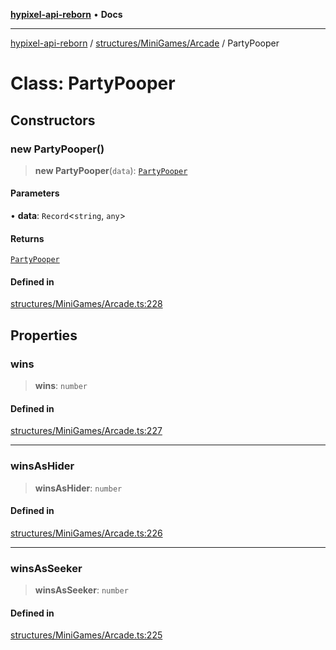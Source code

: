 [**hypixel-api-reborn**](../../../../README.md) • **Docs**

***

[hypixel-api-reborn](../../../../modules.md) / [structures/MiniGames/Arcade](../README.md) / PartyPooper

# Class: PartyPooper

## Constructors

### new PartyPooper()

> **new PartyPooper**(`data`): [`PartyPooper`](PartyPooper.md)

#### Parameters

• **data**: `Record`\<`string`, `any`\>

#### Returns

[`PartyPooper`](PartyPooper.md)

#### Defined in

[structures/MiniGames/Arcade.ts:228](https://github.com/Kathund/REBORN-docs-TEST/blob/226e7f6a62bb6bca87ef0828ac84e9098d59f860/src/structures/MiniGames/Arcade.ts#L228)

## Properties

### wins

> **wins**: `number`

#### Defined in

[structures/MiniGames/Arcade.ts:227](https://github.com/Kathund/REBORN-docs-TEST/blob/226e7f6a62bb6bca87ef0828ac84e9098d59f860/src/structures/MiniGames/Arcade.ts#L227)

***

### winsAsHider

> **winsAsHider**: `number`

#### Defined in

[structures/MiniGames/Arcade.ts:226](https://github.com/Kathund/REBORN-docs-TEST/blob/226e7f6a62bb6bca87ef0828ac84e9098d59f860/src/structures/MiniGames/Arcade.ts#L226)

***

### winsAsSeeker

> **winsAsSeeker**: `number`

#### Defined in

[structures/MiniGames/Arcade.ts:225](https://github.com/Kathund/REBORN-docs-TEST/blob/226e7f6a62bb6bca87ef0828ac84e9098d59f860/src/structures/MiniGames/Arcade.ts#L225)
